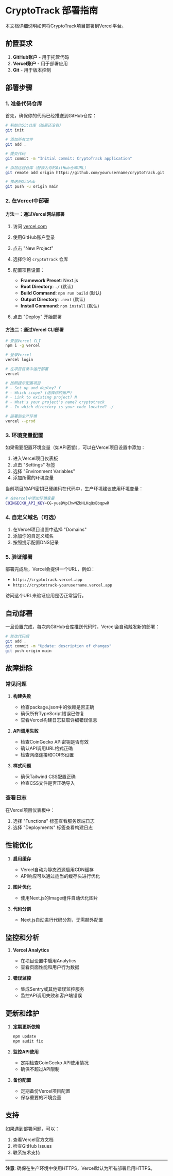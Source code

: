 # CryptoTrack 部署指南

本文档详细说明如何将CryptoTrack项目部署到Vercel平台。

## 前置要求

1. **GitHub账户** - 用于托管代码
2. **Vercel账户** - 用于部署应用
3. **Git** - 用于版本控制

## 部署步骤

### 1. 准备代码仓库

首先，确保你的代码已经推送到GitHub仓库：

```bash
# 初始化Git仓库（如果还没有）
git init

# 添加所有文件
git add .

# 提交代码
git commit -m "Initial commit: CryptoTrack application"

# 添加远程仓库（替换为你的GitHub仓库URL）
git remote add origin https://github.com/yourusername/cryptoTrack.git

# 推送到GitHub
git push -u origin main
```

### 2. 在Vercel中部署

#### 方法一：通过Vercel网站部署

1. 访问 [vercel.com](https://vercel.com)
2. 使用GitHub账户登录
3. 点击 "New Project"
4. 选择你的 `cryptoTrack` 仓库
5. 配置项目设置：
   - **Framework Preset**: Next.js
   - **Root Directory**: `./` (默认)
   - **Build Command**: `npm run build` (默认)
   - **Output Directory**: `.next` (默认)
   - **Install Command**: `npm install` (默认)

6. 点击 "Deploy" 开始部署

#### 方法二：通过Vercel CLI部署

```bash
# 安装Vercel CLI
npm i -g vercel

# 登录Vercel
vercel login

# 在项目目录中运行部署
vercel

# 按照提示配置项目
# - Set up and deploy? Y
# - Which scope? (选择你的账户)
# - Link to existing project? N
# - What's your project's name? cryptotrack
# - In which directory is your code located? ./

# 部署到生产环境
vercel --prod
```

### 3. 环境变量配置

如果需要配置环境变量（如API密钥），可以在Vercel项目设置中添加：

1. 进入Vercel项目仪表板
2. 点击 "Settings" 标签
3. 选择 "Environment Variables"
4. 添加所需的环境变量

当前项目的API密钥已硬编码在代码中，生产环境建议使用环境变量：

```bash
# 在Vercel中添加环境变量
COINGECKO_API_KEY=CG-yueBVpChwNZbHLKqQxBbqpwR
```

### 4. 自定义域名（可选）

1. 在Vercel项目设置中选择 "Domains"
2. 添加你的自定义域名
3. 按照提示配置DNS记录

### 5. 验证部署

部署完成后，Vercel会提供一个URL，例如：
- `https://cryptotrack.vercel.app`
- `https://cryptotrack-yourusername.vercel.app`

访问这个URL来验证应用是否正常运行。

## 自动部署

一旦设置完成，每次向GitHub仓库推送代码时，Vercel会自动触发新的部署：

```bash
# 修改代码后
git add .
git commit -m "Update: description of changes"
git push origin main
```

## 故障排除

### 常见问题

1. **构建失败**
   - 检查package.json中的依赖是否正确
   - 确保所有TypeScript错误已修复
   - 查看Vercel构建日志获取详细错误信息

2. **API调用失败**
   - 检查CoinGecko API密钥是否有效
   - 确认API调用URL格式正确
   - 检查网络连接和CORS设置

3. **样式问题**
   - 确保Tailwind CSS配置正确
   - 检查CSS文件是否正确导入

### 查看日志

在Vercel项目仪表板中：
1. 选择 "Functions" 标签查看服务器端日志
2. 选择 "Deployments" 标签查看构建日志

## 性能优化

1. **启用缓存**
   - Vercel自动为静态资源启用CDN缓存
   - API响应可以通过适当的缓存头进行优化

2. **图片优化**
   - 使用Next.js的Image组件自动优化图片

3. **代码分割**
   - Next.js自动进行代码分割，无需额外配置

## 监控和分析

1. **Vercel Analytics**
   - 在项目设置中启用Analytics
   - 查看页面性能和用户行为数据

2. **错误监控**
   - 集成Sentry或其他错误监控服务
   - 监控API调用失败和客户端错误

## 更新和维护

1. **定期更新依赖**
   ```bash
   npm update
   npm audit fix
   ```

2. **监控API使用**
   - 定期检查CoinGecko API使用情况
   - 确保不超过API限制

3. **备份配置**
   - 定期备份Vercel项目配置
   - 保存重要的环境变量

## 支持

如果遇到部署问题，可以：
1. 查看Vercel官方文档
2. 检查GitHub Issues
3. 联系技术支持

---

**注意**: 确保在生产环境中使用HTTPS，Vercel默认为所有部署启用HTTPS。
